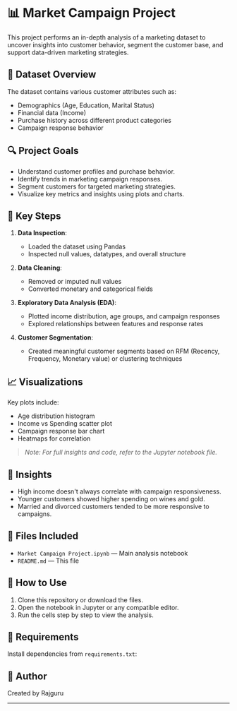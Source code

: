 # 📊 Market Campaign Project

This project performs an in-depth analysis of a marketing dataset to uncover insights into customer behavior, segment the customer base, and support data-driven marketing strategies.

## 📁 Dataset Overview

The dataset contains various customer attributes such as:
- Demographics (Age, Education, Marital Status)
- Financial data (Income)
- Purchase history across different product categories
- Campaign response behavior

## 🔍 Project Goals

- Understand customer profiles and purchase behavior.
- Identify trends in marketing campaign responses.
- Segment customers for targeted marketing strategies.
- Visualize key metrics and insights using plots and charts.

## 🧪 Key Steps

1. **Data Inspection**:
   - Loaded the dataset using Pandas
   - Inspected null values, datatypes, and overall structure

2. **Data Cleaning**:
   - Removed or imputed null values
   - Converted monetary and categorical fields

3. **Exploratory Data Analysis (EDA)**:
   - Plotted income distribution, age groups, and campaign responses
   - Explored relationships between features and response rates

4. **Customer Segmentation**:
   - Created meaningful customer segments based on RFM (Recency, Frequency, Monetary value) or clustering techniques

## 📈 Visualizations

Key plots include:
- Age distribution histogram
- Income vs Spending scatter plot
- Campaign response bar chart
- Heatmaps for correlation

> _Note: For full insights and code, refer to the Jupyter notebook file._

## 🧠 Insights

- High income doesn't always correlate with campaign responsiveness.
- Younger customers showed higher spending on wines and gold.
- Married and divorced customers tended to be more responsive to campaigns.

## 📂 Files Included

- `Market Campaign Project.ipynb` — Main analysis notebook
- `README.md` — This file

## 🚀 How to Use

1. Clone this repository or download the files.
2. Open the notebook in Jupyter or any compatible editor.
3. Run the cells step by step to view the analysis.

## 📌 Requirements

Install dependencies from `requirements.txt`:

## 📝 Author

Created by Rajguru

---
